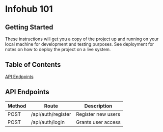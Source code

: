 # Infohub 101

## Getting Started
These instructions will get you a copy of the project up and running on your local machine for development and testing purposes. See deployment for notes on how to deploy the project on a live system.

## Table of Contents
[API Endpoints](API-Endpoints)

## API Endpoints

|Method|Route             |Description        |
|------|------------------|-------------------|
|POST  |/api/auth/register|	Register new users|
|POST  |/api/auth/login   |	Grants user access|